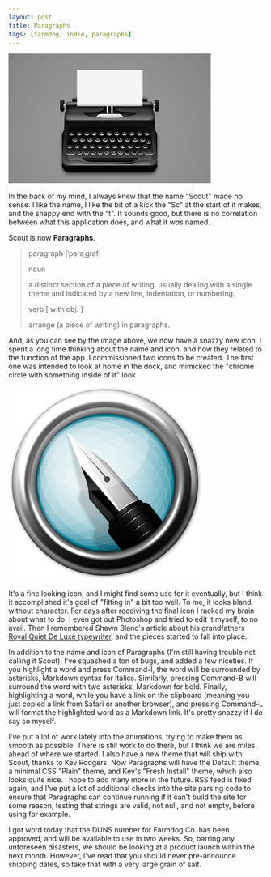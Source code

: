 ```yaml
---
layout: post
title: Paragraphs
tags: [farmdog, indie, paragraphs]
---
```


![Alt Text][1]

In the back of my mind, I always knew that the name "Scout" made no sense. I like the name, I like the bit of a kick the "Sc" at the start of it makes, and the snappy end with the "t". It sounds good, but there is no correlation between what this application does, and what it *was* named. 

Scout is now  **Paragraphs**.

>paragraph |ˈparəˌgraf|
>
>noun
>
>a distinct section of a piece of writing, usually dealing with a single theme and indicated by a new line, indentation, or numbering.
>
>verb [ with obj. ]
>
>arrange (a piece of writing) in paragraphs.

And, as you can see by the image above, we now have a snazzy new icon. I spent a long time thinking about the name and icon, and how they related to the function of the app. I commissioned two icons to be created. The first one was intended to look at home in the dock, and mimicked the "chrome circle with something inside of it" look 

![Alt Text][2]

It's a fine looking icon, and I might find some use for it eventually, but I think it accomplished it's goal of "fitting in" a bit too well. To me, it looks bland, without character. For days after receiving the final icon I racked my brain about what to do. I even got out Photoshop and tried to edit it myself, to no avail. Then I remembered Shawn Blanc's article about his grandfathers [Royal Quiet De Luxe typewriter][3], and the pieces started to fall into place. 

In addition to the name and icon of Paragraphs (I'm still having trouble not calling it Scout), I've squashed a ton of bugs, and added a few niceties. If you highlight a word and press Command-I, the word will be surrounded by asterisks, Markdown syntax for italics. Similarly, pressing Command-B will surround the word with two asterisks, Markdown for bold. Finally, highlighting a word, while you have a link on the clipboard (meaning you just copied a link from Safari or another browser), and pressing Command-L will format the highlighted word as a Markdown link. It's pretty snazzy if I do say so myself. 

I've put a lot of work lately into the animations, trying to make them as smooth as possible. There is still work to do there, but I think we are miles ahead of where we started. I also have a new theme that will ship with Scout, thanks to Kev Rodgers. Now Paragraphs will have the Default theme, a minimal CSS "Plain" theme, and Kev's "Fresh Install" theme, which also looks quite nice. I hope to add many more in the future. RSS feed is fixed again, and I've put a lot of additional checks into the site parsing code to ensure that Paragraphs can continue running if it can't build the site for some reason, testing that strings are valid, not null, and not empty, before using for example.

I got word today that the DUNS number for Farmdog Co. has been approved, and will be available to use in two weeks. So, barring any unforeseen disasters, we should be looking at a product launch within the next month. However, I've read that you should never pre-announce shipping dates, so take that with a very large grain of salt.


[1]: /media/pgraphs.png
[2]: /media/Scout_512_copy.png
[3]: http://shawnblanc.net/2013/03/royal-quiet-de-luxe/
